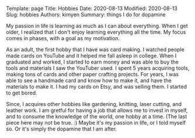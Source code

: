 Template: page
Title: Hobbies
Date: 2020-08-13
Modified: 2020-08-13
Slug: hobbies
Authors: kimyen
Summary: things I do for dopamine

My passion in life is learning as much as I can about everything. When I get older, I realized that I don't enjoy learning everything all the time. My focus comes in phases, with a goal as my motivation.

As an adult, the first hobby that I have was card making. I watched people made cards on YouTube and it helped me fall asleep in college. When I graduated and worked, I started to earn money and was able to buy the tools and materials I saw the YouTuber used. I spent 5 years acquiring tools, making tons of cards and other paper crafting projects. For years, I was able to see a handmade card and know how to make it, and have the materials to make it. I had my cards on Etsy, and was selling them. I started to get bored.

Since, I acquires other hobbies like gardening, knitting, laser cutting, and leather work. I am gretful for having a job that allows me to invest in myself, and to consume the knowledge of the world, one hobby at a time. (The last piece here may not be true. :) Maybe it's my passion in life, or I told myself so. Or it's simply the dopamine that I am after. 

